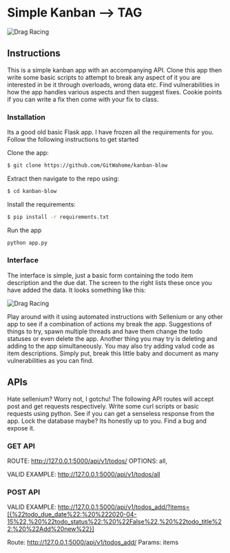 # Simple Kanban --> TAG
![Drag Racing](https://aktiasolutions.com/wp-content/uploads/2019/08/Kanban-Method-Kanban-Methodology-Basic-Featured-Image-AKTIA-Solutions.png)

## Instructions
This is a simple kanban app with an accompanying API. Clone this app then write some basic scripts to attempt to break any aspect of it you are interested in be it through overloads, wrong data etc. Find vulnerabilities in how the app handles various aspects and then suggest fixes. Cookie points if you can write a fix then come with your fix to class.

### Installation

Its a good old basic Flask app. I have frozen all the requirements for you. Follow the following instructions to get started

Clone the app:
```sh
$ git clone https://github.com/GitWahome/kanban-blow
```

Extract then navigate to the repo using:
```sh
$ cd kanban-blow
```

Install the requirements:
```sh
$ pip install -r requirements.txt
```
Run the app

```sh
python app.py
```
### Interface

The interface is simple, just a basic form containing the todo item description and the due dat. The screen to the right lists these once you have added the data. It looks something like this:

![Drag Racing](https://i.ibb.co/CznZbwn/Screen-Shot-2020-04-19-at-2-30-25-PM.png)

Play around with it using automated instructions with Sellenium or any other app to see if a combination of actions my break the app. Suggestions of things to try, spawn multiple threads and have them change the todo statuses or even delete the app. Another thing you may try is deleting and adding to the app simultaneously. You may also try adding valud code as item descriptions. Simply put, break this little baby and document as many vulnerabilities as you can find.

## APIs

Hate sellenium? Worry not, I gotchu! 
The following API routes will accept post and get requests respectively. Write some curl scripts or basic requests using python. See if you can get a senseless response from the app. Lock the database maybe? Its honestly up to you. Find a bug and expose it.
### GET API
ROUTE: http://127.0.0.1:5000/api/v1/todos/
OPTIONS: all, <int todo_item_id>

VALID EXAMPLE: http://127.0.0.1:5000/api/v1/todos/all

### POST API
VALID EXAMPLE: http://127.0.0.1:5000/api/v1/todos_add/?items=[{%22todo_due_date%22:%20%222020-04-15%22,%20%22todo_status%22:%20%22False%22,%20%22todo_title%22:%20%22Add%20new%22}]

Route: http://127.0.0.1:5000/api/v1/todos_add/
Params: items

